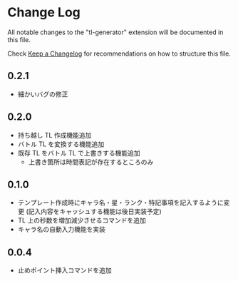 # Change Log

All notable changes to the "tl-generator" extension will be documented in this file.

Check [Keep a Changelog](http://keepachangelog.com/) for recommendations on how to structure this file.

## 0.2.1

- 細かいバグの修正

## 0.2.0

- 持ち越し TL 作成機能追加
- バトル TL を変換する機能追加
- 既存 TL をバトル TL で上書きする機能追加
  - 上書き箇所は時間表記が存在するところのみ

## 0.1.0

- テンプレート作成時にキャラ名・星・ランク・特記事項を記入するように変更
  (記入内容をキャッシュする機能は後日実装予定)
- TL 上の秒数を増加減少させるコマンドを追加
- キャラ名の自動入力機能を実装

## 0.0.4

- 止めポイント挿入コマンドを追加
